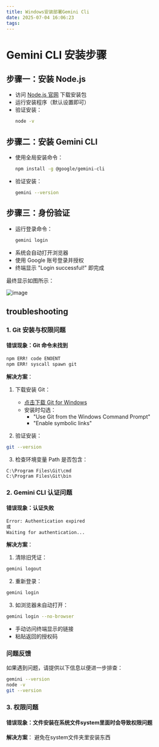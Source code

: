 ```yaml
---
title: Windows安装部署Gemini Cli
date: 2025-07-04 16:06:23
tags:
---
```


# Gemini CLI 安装步骤

## 步骤一：安装 Node.js
- 访问 [Node.js 官网](https://nodejs.org/) 下载安装包
- 运行安装程序（默认设置即可）
- 验证安装：
  ```bash
  node -v
  ```

## 步骤二：安装 Gemini CLI
- 使用全局安装命令：
  ```bash
  npm install -g @google/gemini-cli
  ```
- 验证安装：
  ```bash
  gemini --version
  ```

## 步骤三：身份验证
- 运行登录命令：
  ```bash
  gemini login
  ```
- 系统会自动打开浏览器
- 使用 Google 账号登录并授权
- 终端显示 "Login successful!" 即完成

最终显示如图所示：

![image](https://github.com/user-attachments/assets/293aee2d-9adc-4512-8ab7-2345a436c8f3)

## troubleshooting

### 1. Git 安装与权限问题

#### 错误现象：Git 命令未找到
```bash
npm ERR! code ENOENT 
npm ERR! syscall spawn git
```

**解决方案**：

1. 下载安装 Git：
   - [点击下载 Git for Windows](https://git-scm.com/download/win)
   - 安装时勾选：
     - "Use Git from the Windows Command Prompt"  
     - "Enable symbolic links"

2. 验证安装：
```bash
git --version
```

3. 检查环境变量 Path 是否包含：
```
C:\Program Files\Git\cmd
C:\Program Files\Git\bin
```

### 2. Gemini CLI 认证问题

#### 错误现象：认证失败
```bash
Error: Authentication expired
或
Waiting for authentication...
```

**解决方案**：

1. 清除旧凭证：
```bash
gemini logout
```

2. 重新登录：
```bash
gemini login
```

3. 如浏览器未自动打开：
```bash
gemini login --no-browser
```
- 手动访问终端显示的链接
- 粘贴返回的授权码

### 问题反馈
如果遇到问题，请提供以下信息以便进一步排查：
```bash
gemini --version
node -v  
git --version
```
### 3. 权限问题

#### 错误现象：文件安装在系统文件system里面时会导致权限问题

**解决方案**： 
  避免在system文件夹里安装东西

```
